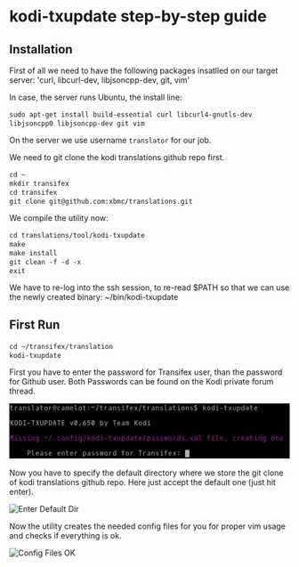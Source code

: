 kodi-txupdate step-by-step guide
================================

## Installation

First of all we need to have the following packages insatlled on our target server:
'curl, libcurl-dev, libjsoncpp-dev, git, vim'

In case, the server runs Ubuntu, the install line:
```
sudo apt-get install build-essential curl libcurl4-gnutls-dev libjsoncpp0 libjsoncpp-dev git vim
```

On the server we use username `translator` for our job.

We need to git clone the kodi translations github repo first.
```
cd ~
mkdir transifex
cd transifex
git clone git@github.com:xbmc/translations.git
```

We compile the utility now:
```
cd translations/tool/kodi-txupdate
make
make install
git clean -f -d -x
exit
```
We have to re-log into the ssh session, to re-read $PATH so that we can use the newly created binary: ~/bin/kodi-txupdate

## First Run

```
cd ~/transifex/translation
kodi-txupdate
```
First you have to enter the password for Transifex user, than the password for Github user. Both Passwords can be found on the Kodi private forum thread.

![Enter Passwords](screenshots/1.Enter_passwords.png?raw=true "Enter Passwords")

Now you have to specify the default directory where we store the git clone of kodi translations github repo.
Here just accept the default one (just hit enter).

![Enter Default Dir](screenshots/1.Enter_default_dir.png?raw=true "Enter Default Dir")

Now the utility creates the needed config files for you for proper vim usage and checks if everything is ok.

![Config Files OK](screenshots/4.Needed_config_files_created.png?raw=true "Config Files OK")



